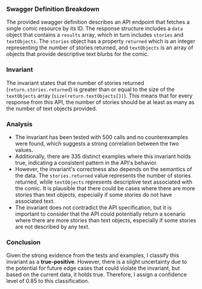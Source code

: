 ### Swagger Definition Breakdown
The provided swagger definition describes an API endpoint that fetches a single comic resource by its ID. The response structure includes a `data` object that contains a `results` array, which in turn includes `stories` and `textObjects`. The `stories` object has a property `returned` which is an integer representing the number of stories returned, and `textObjects` is an array of objects that provide descriptive text blurbs for the comic.

### Invariant
The invariant states that the number of stories returned (`return.stories.returned`) is greater than or equal to the size of the `textObjects` array (`size(return.textObjects[])`). This means that for every response from this API, the number of stories should be at least as many as the number of text objects provided.

### Analysis
- The invariant has been tested with 500 calls and no counterexamples were found, which suggests a strong correlation between the two values.
- Additionally, there are 335 distinct examples where this invariant holds true, indicating a consistent pattern in the API's behavior.
- However, the invariant's correctness also depends on the semantics of the data. The `stories.returned` value represents the number of stories returned, while `textObjects` represents descriptive text associated with the comic. It is plausible that there could be cases where there are more stories than text objects, especially if some stories do not have associated text.
- The invariant does not contradict the API specification, but it is important to consider that the API could potentially return a scenario where there are more stories than text objects, especially if some stories are not described by any text.

### Conclusion
Given the strong evidence from the tests and examples, I classify this invariant as a **true-positive**. However, there is a slight uncertainty due to the potential for future edge cases that could violate the invariant, but based on the current data, it holds true. Therefore, I assign a confidence level of 0.85 to this classification.

